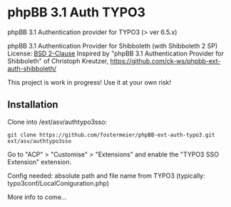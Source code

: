 # phpBB 3.1 Auth TYPO3

phpBB 3.1 Authentication provider for TYPO3 (> ver 6.5.x)

phpBB 3.1 Authentication Provider for Shibboleth (with Shibboleth 2 SP)
License: [BSD 2-Clause](LICENSE)
Inspired by "phpBB 3.1 Authentication Provider for Shibboleth" of Christoph Kreutzer, https://github.com/ck-ws/phpbb-ext-auth-shibboleth/

This project is work in progress! Use it at your own risk!

## Installation

Clone into /ext/asv/authtypo3sso:

    git clone https://github.com/fostermeier/phpBB-ext-auth-typo3.git ext/asv/authtypo3sso

Go to "ACP" > "Customise" > "Extensions" and enable the "TYPO3 SSO Extension" extension.

Config needed: absolute path and file name from TYPO3 (typically: typo3conf/LocalConiguration.php)

More info to come...
